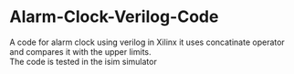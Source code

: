 # Alarm-Clock-Verilog-Code  
A code for alarm clock using verilog in Xilinx it uses concatinate operator and compares it with the upper limits.  
The code is tested in the isim simulator  
